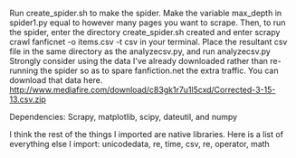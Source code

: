 Run create_spider.sh to make the spider.
Make the variable max_depth in spider1.py equal to however many pages you want to scrape.
Then, to run the spider, enter the directory create_spider.sh created and enter scrapy crawl fanficnet -o items.csv -t csv in your terminal.
Place the resultant csv file in the same directory as the analyzecsv.py, and run analyzecsv.py
Strongly consider using the data I've already downloaded rather than re-running the spider so as to spare fanfiction.net the extra traffic. You can download that data here. http://www.mediafire.com/download/c83gk1r7u1l5cxd/Corrected-3-15-13.csv.zip 

Dependencies:
Scrapy, matplotlib, scipy, dateutil, and numpy

I think the rest of the things I imported are native libraries. Here is a list of everything else I import:
unicodedata, re, time, csv, re, operator, math


